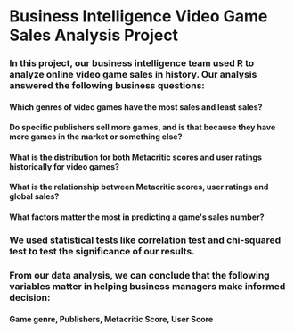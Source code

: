# Business Intelligence Video Game Sales Analysis Project

### In this project, our business intelligence team used R to analyze online video game sales in history. Our analysis answered the following business questions: 

#### Which genres of video games have the most sales and least sales?
#### Do specific publishers sell more games, and is that because they have more games in the market or something else?
#### What is the distribution for both Metacritic scores and user ratings historically for video games?
#### What is the relationship between Metacritic scores, user ratings and global sales?
#### What factors matter the most in predicting a game's sales number?

### We used statistical tests like correlation test and chi-squared test to test the significance of our results.

### From our data analysis, we can conclude that the following variables matter in helping business managers make informed decision:
#### Game genre, Publishers, Metacritic Score, User Score

